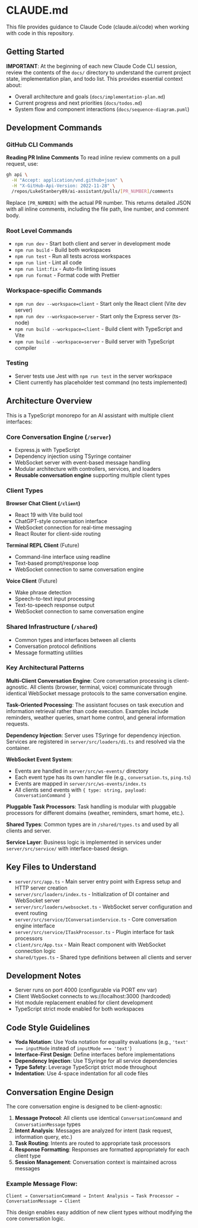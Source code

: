 # CLAUDE.md

This file provides guidance to Claude Code (claude.ai/code) when working with code in this repository.

## Getting Started

**IMPORTANT**: At the beginning of each new Claude Code CLI session, review the contents of the `docs/` directory to understand the current project state, implementation plan, and todo list. This provides essential context about:
- Overall architecture and goals (`docs/implementation-plan.md`)
- Current progress and next priorities (`docs/todos.md`)
- System flow and component interactions (`docs/sequence-diagram.puml`)

## Development Commands

### GitHub CLI Commands

**Reading PR Inline Comments**
To read inline review comments on a pull request, use:
```bash
gh api \
  -H "Accept: application/vnd.github+json" \
  -H "X-GitHub-Api-Version: 2022-11-28" \
  /repos/LukeStanbery89/ai-assistant/pulls/[PR_NUMBER]/comments
```
Replace `[PR_NUMBER]` with the actual PR number. This returns detailed JSON with all inline comments, including the file path, line number, and comment body.

### Root Level Commands
- `npm run dev` - Start both client and server in development mode
- `npm run build` - Build both workspaces  
- `npm run test` - Run all tests across workspaces
- `npm run lint` - Lint all code
- `npm run lint:fix` - Auto-fix linting issues
- `npm run format` - Format code with Prettier

### Workspace-specific Commands
- `npm run dev --workspace=client` - Start only the React client (Vite dev server)
- `npm run dev --workspace=server` - Start only the Express server (ts-node)
- `npm run build --workspace=client` - Build client with TypeScript and Vite
- `npm run build --workspace=server` - Build server with TypeScript compiler

### Testing
- Server tests use Jest with `npm run test` in the server workspace
- Client currently has placeholder test command (no tests implemented)

## Architecture Overview

This is a TypeScript monorepo for an AI assistant with multiple client interfaces:

### Core Conversation Engine (`/server`)
- Express.js with TypeScript
- Dependency injection using TSyringe container
- WebSocket server with event-based message handling
- Modular architecture with controllers, services, and loaders
- **Reusable conversation engine** supporting multiple client types

### Client Types

**Browser Chat Client (`/client`)**
- React 19 with Vite build tool
- ChatGPT-style conversation interface
- WebSocket connection for real-time messaging
- React Router for client-side routing

**Terminal REPL Client** (Future)
- Command-line interface using readline
- Text-based prompt/response loop
- WebSocket connection to same conversation engine

**Voice Client** (Future)
- Wake phrase detection
- Speech-to-text input processing
- Text-to-speech response output
- WebSocket connection to same conversation engine

### Shared Infrastructure (`/shared`)
- Common types and interfaces between all clients
- Conversation protocol definitions
- Message formatting utilities

### Key Architectural Patterns

**Multi-Client Conversation Engine**: Core conversation processing is client-agnostic. All clients (browser, terminal, voice) communicate through identical WebSocket message protocols to the same conversation engine.

**Task-Oriented Processing**: The assistant focuses on task execution and information retrieval rather than code execution. Examples include reminders, weather queries, smart home control, and general information requests.

**Dependency Injection**: Server uses TSyringe for dependency injection. Services are registered in `server/src/loaders/di.ts` and resolved via the container.

**WebSocket Event System**: 
- Events are handled in `server/src/ws-events/` directory
- Each event type has its own handler file (e.g., `conversation.ts`, `ping.ts`)
- Events are mapped in `server/src/ws-events/index.ts`
- All clients send events with `{ type: string, payload: ConversationCommand }`

**Pluggable Task Processors**: Task handling is modular with pluggable processors for different domains (weather, reminders, smart home, etc.).

**Shared Types**: Common types are in `/shared/types.ts` and used by all clients and server.

**Service Layer**: Business logic is implemented in services under `server/src/service/` with interface-based design.

## Key Files to Understand

- `server/src/app.ts` - Main server entry point with Express setup and HTTP server creation
- `server/src/loaders/index.ts` - Initialization of DI container and WebSocket server
- `server/src/loaders/websocket.ts` - WebSocket server configuration and event routing
- `server/src/service/IConversationService.ts` - Core conversation engine interface
- `server/src/service/ITaskProcessor.ts` - Plugin interface for task processors
- `client/src/App.tsx` - Main React component with WebSocket connection logic
- `shared/types.ts` - Shared type definitions between all clients and server

## Development Notes

- Server runs on port 4000 (configurable via PORT env var)
- Client WebSocket connects to ws://localhost:3000 (hardcoded)
- Hot module replacement enabled for client development
- TypeScript strict mode enabled for both workspaces

## Code Style Guidelines

- **Yoda Notation**: Use Yoda notation for equality evaluations (e.g., `'text' === inputMode` instead of `inputMode === 'text'`)
- **Interface-First Design**: Define interfaces before implementations
- **Dependency Injection**: Use TSyringe for all service dependencies
- **Type Safety**: Leverage TypeScript strict mode throughout
- **Indentation**: Use 4-space indentation for all code files

## Conversation Engine Design

The core conversation engine is designed to be client-agnostic:

1. **Message Protocol**: All clients use identical `ConversationCommand` and `ConversationMessage` types
2. **Intent Analysis**: Messages are analyzed for intent (task request, information query, etc.)
3. **Task Routing**: Intents are routed to appropriate task processors
4. **Response Formatting**: Responses are formatted appropriately for each client type
5. **Session Management**: Conversation context is maintained across messages

### Example Message Flow:
```
Client → ConversationCommand → Intent Analysis → Task Processor → ConversationMessage → Client
```

This design enables easy addition of new client types without modifying the core conversation logic.